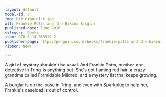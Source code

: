 ```yaml
---
layout: default
modal-id: 3
img: bikiniburglar.jpg
alt: Frankie Potts and the Bikini Burglar
published-date: June 2016
category: Books
isbn: 978-0-14-330919-2
publisher-page: http://penguin.co.nz/books/frankie-potts-and-the-bikini-burglar-9780143309192
ribbon: New!

---
```


A girl of mystery shouldn't be usual. And Frankie Potts, number-one detective in Tring, is anything but. She's got flaming red hair, a crazy grandma called Formidable Mildred, and a mystery list that keeps growing.

A burglar is on the loose in Tring, and even with Sparkplug to help her, Frankie's caseload is out of control.
